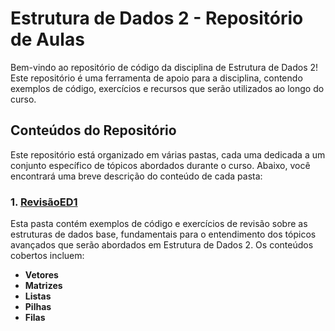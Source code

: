# Estrutura de Dados 2 - Repositório de Aulas

Bem-vindo ao repositório de código da disciplina de Estrutura de Dados 2! Este repositório é uma ferramenta de apoio para a disciplina, contendo exemplos de código, exercícios e recursos que serão utilizados ao longo do curso.

## Conteúdos do Repositório

Este repositório está organizado em várias pastas, cada uma dedicada a um conjunto específico de tópicos abordados durante o curso. Abaixo, você encontrará uma breve descrição do conteúdo de cada pasta:

### 1. [RevisãoED1](./RevisãoED1)

Esta pasta contém exemplos de código e exercícios de revisão sobre as estruturas de dados base, fundamentais para o entendimento dos tópicos avançados que serão abordados em Estrutura de Dados 2. Os conteúdos cobertos incluem:

- **Vetores** 
- **Matrizes** 
- **Listas** 
- **Pilhas** 
- **Filas** 
